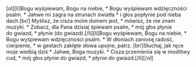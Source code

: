 [ol][li]Bogu wyśpiewam, Bogu na niebie, * Bogu wyśpiewam wdzięczności psalm. * Jahwe mi zagra na strunach światła * i głos popłynie pod nieba dach.[br/] Myślisz, że cisza moim domem jest, * mówisz, że nie znam muzyki. * Zobacz, dla Pana dzisiaj śpiewam psalm, * mój głos płynie do gwiazd, * płynie (do gwiazd).[/li][li]Bogu wyśpiewam, Bogu na niebie, * Bogu wyśpiewam wdzięczności psalm. * W dłoniach zaniosę radość, cierpienie, * w gestach zaklęte słowa upojne, patrz. [br/]Słuchaj, jak ręce moje wielbią dziś * Jahwe, Boga muzyki. * Cisza przemienia się w modlitwy cud, * mój głos płynie do gwiazd, * płynie do gwiazd.[/li][/ol]